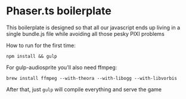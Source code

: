 Phaser.ts boilerplate
=====================

This boilerplate is designed so that all our javascript ends up living in a single bundle.js file while avoiding all those pesky PIXI problems

How to run for the first time:

```
npm install && gulp
```

For gulp-audiosprite you'll also need ffmpeg:


```
brew install ffmpeg --with-theora --with-libogg --with-libvorbis
```


After that, just `gulp` will compile everything and serve the game